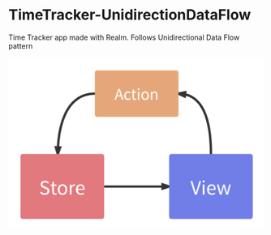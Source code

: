 # TimeTracker-UnidirectionDataFlow
Time Tracker app made with Realm. Follows Unidirectional Data Flow pattern

![Image of UDF](UDF.png)
